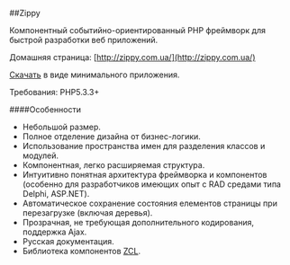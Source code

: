 ##Zippy


  Компонентный событийно-ориентированный  PHP  фреймворк для  быстрой  разработки 
веб  приложений.

Домашняя страница:  [http://zippy.com.ua/](http://zippy.com.ua/)

[Скачать](http://zippy.com.ua/download/frm-full.zip) в  виде  минимального  приложения.

Требования: PHP5.3.3+

####Особенности
          
* Небольшой размер.
* Полное отделение дизайна от бизнес-логики.
* Использование пространства имен для разделения классов и модулей.
* Компонентная, легко расширяемая структура.
* Интуитивно понятная архитектура фреймворка и компонентов (особенно для разработчиков 
  имеющих опыт с  RAD средами типа Delphi, ASP.NET).
* Автоматическое сохранение состояния елементов страницы при перезагрузке (включая деревья).
* Прозрачная, не требующая дополнительного кодирования, поддержка Ajax.
* Русская документация.
* Библиотека компонентов [ZCL](http://zippy.com.ua/Zippy-framework/biblioteka_komponentov).

 

